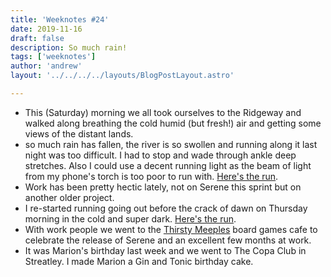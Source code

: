 ```yaml
---
title: 'Weeknotes #24'
date: 2019-11-16
draft: false
description: So much rain!
tags: ['weeknotes']
author: 'andrew'
layout: '../../../../layouts/BlogPostLayout.astro'

---
```

- This (Saturday) morning we all took ourselves to the Ridgeway and walked along breathing the cold humid (but fresh!) air and getting some views of the distant lands.
- so much rain has fallen, the river is so swollen and running along it last night was too difficult. I had to stop and wade through ankle deep stretches. Also I could use a decent running light as the beam of light from my phone's torch is too poor to run with. [Here's the run](https://www.strava.com/activities/2866812104).
- Work has been pretty hectic lately, not on Serene this sprint but on another older project.
- I re-started running going out before the crack of dawn on Thursday morning in the cold and super dark. [Here's the run](https://www.strava.com/activities/2863694614).
- With work people we went to the [Thirsty Meeples](https://thirstymeeples.co.uk/) board games cafe to celebrate the release of Serene and an excellent few months at work.
- It was Marion's birthday last week and we went to The Copa Club in Streatley. I made Marion a Gin and Tonic birthday cake.


